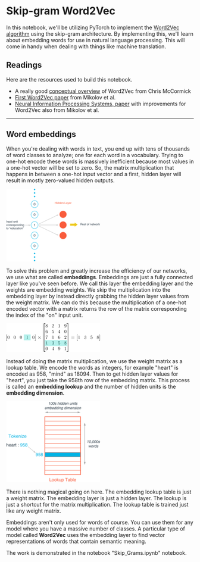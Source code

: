 # Skip-gram Word2Vec

In this notebook, we'll be utilizing PyTorch to implement the [Word2Vec algorithm](https://en.wikipedia.org/wiki/Word2vec) using the skip-gram architecture. By implementing this, we'll learn about embedding words for use in natural language processing. This will come in handy when dealing with things like machine translation.

## Readings

Here are the resources used to build this notebook. 

* A really good [conceptual overview](http://mccormickml.com/2016/04/19/word2vec-tutorial-the-skip-gram-model/) of Word2Vec from Chris McCormick 
* [First Word2Vec paper](https://arxiv.org/pdf/1301.3781.pdf) from Mikolov et al.
* [Neural Information Processing Systems, paper](http://papers.nips.cc/paper/5021-distributed-representations-of-words-and-phrases-and-their-compositionality.pdf) with improvements for Word2Vec also from Mikolov et al.

---
## Word embeddings

When you're dealing with words in text, you end up with tens of thousands of word classes to analyze; one for each word in a vocabulary. Trying to one-hot encode these words is massively inefficient because most values in a one-hot vector will be set to zero. So, the matrix multiplication that happens in between a one-hot input vector and a first, hidden layer will result in mostly zero-valued hidden outputs.

<img src='assets/one_hot_encoding.png' width=50%>

To solve this problem and greatly increase the efficiency of our networks, we use what are called **embeddings**. Embeddings are just a fully connected layer like you've seen before. We call this layer the embedding layer and the weights are embedding weights. We skip the multiplication into the embedding layer by instead directly grabbing the hidden layer values from the weight matrix. We can do this because the multiplication of a one-hot encoded vector with a matrix returns the row of the matrix corresponding the index of the "on" input unit.

<img src='assets/lookup_matrix.png' width=50%>

Instead of doing the matrix multiplication, we use the weight matrix as a lookup table. We encode the words as integers, for example "heart" is encoded as 958, "mind" as 18094. Then to get hidden layer values for "heart", you just take the 958th row of the embedding matrix. This process is called an **embedding lookup** and the number of hidden units is the **embedding dimension**.

<img src='assets/tokenize_lookup.png' width=50%>
 
There is nothing magical going on here. The embedding lookup table is just a weight matrix. The embedding layer is just a hidden layer. The lookup is just a shortcut for the matrix multiplication. The lookup table is trained just like any weight matrix.

Embeddings aren't only used for words of course. You can use them for any model where you have a massive number of classes. A particular type of model called **Word2Vec** uses the embedding layer to find vector representations of words that contain semantic meaning.

The work is demonstrated in the notebook "Skip_Grams.ipynb" notebook.
